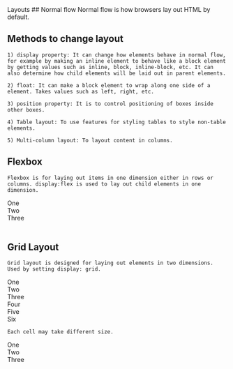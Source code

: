 <link rel="stylesheet" href="style.css" type="text/css">
 Layouts
## Normal flow
    Normal flow is how browsers lay out HTML by default.

## Methods to change layout
    1) display property: It can change how elements behave in normal flow, for example by making an inline element to behave like a block element by getting values such as inline, block, inline-block, etc. It can also determine how child elements will be laid out in parent elements.

    2) float: It can make a block element to wrap along one side of a element. Takes values such as left, right, etc.
    
    3) position property: It is to control positioning of boxes inside other boxes.

    4) Table layout: To use features for styling tables to style non-table elements.
    
    5) Multi-column layout: To layout content in columns.

## Flexbox
    Flexbox is for laying out items in one dimension either in rows or columns. display:flex is used to lay out child elements in one dimension.

<div class="flex-wrapper">
    <div class="flex-box">One</div>
    <div class="flex-box">Two</div>
    <div class="flex-box">Three</div>
</div>
<br>

## Grid Layout
    Grid layout is designed for laying out elements in two dimensions. Used by setting display: grid.

<div class="grid-wrapper">
  <div class="grid-box">One</div>
  <div class="grid-box">Two</div>
  <div class="grid-box">Three</div>
  <div class="grid-box">Four</div>
  <div class="grid-box">Five</div>
  <div class="grid-box">Six</div>
</div>

    Each cell may take different size.

<div class="grid-wrapper2">
  <div class="grid-box1">One</div>
  <div class="grid-box2">Two</div>
  <div class="grid-box3">Three</div>
</div>
